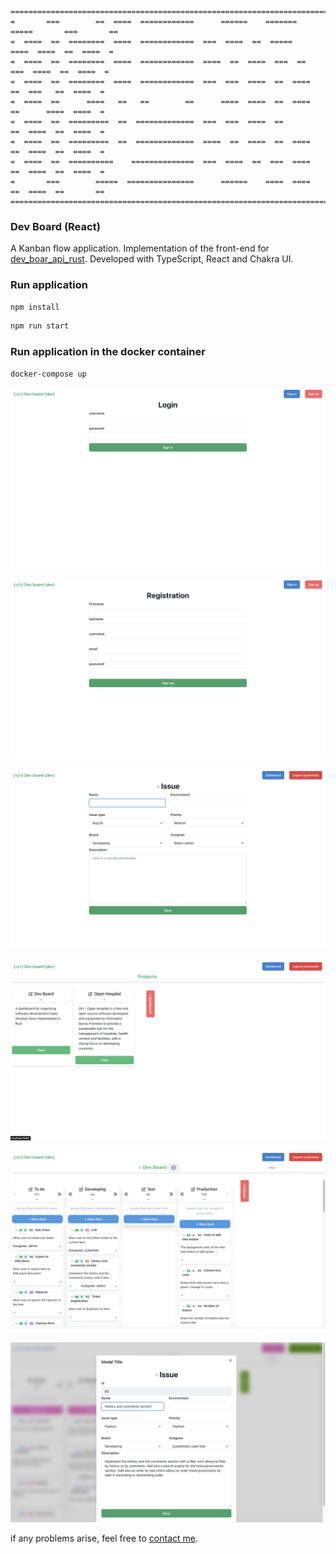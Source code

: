 ```
==========================================================================================
=       ===        ==  ====  ============      ======    =======  =====       ===       ==
=  ====  ==  ========  ====  ============  ===  ====  ==  =====    ====  ====  ==  ====  =
=  ====  ==  ========  ====  ============  ====  ==  ====  ===  ==  ===  ====  ==  ====  =
=  ====  ==  ========  ====  ============  ===  ===  ====  ==  ====  ==  ===   ==  ====  =
=  ====  ==      ====   ==   ==        ==      ====  ====  ==  ====  ==      ====  ====  =
=  ====  ==  =========  ==  =============  ===  ===  ====  ==        ==  ====  ==  ====  =
=  ====  ==  =========  ==  =============  ====  ==  ====  ==  ====  ==  ====  ==  ====  =
=  ====  ==  ==========    ==============  ===  ====  ==  ===  ====  ==  ====  ==  ====  =
=       ===        =====  ===============      ======    ====  ====  ==  ====  ==       ==
==========================================================================================
```

### Dev Board (React)

A Kanban flow application. Implementation of the front-end for [dev_boar_api_rust](https://github.com/goto-eof/dev_board_api_rust). Developed with TypeScript, React and Chakra UI.

### Run application

```sh
npm install
```

```sh
npm run start
```

### Run application in the docker container

```sh
docker-compose up
```


![header](1.png)


![header](2.png)


![header](3.png)


![header](4.png)


![header](5.png)


![header](6.png)

if any problems arise, feel free to [contact me](https://andre-i.dev/#contactme).
